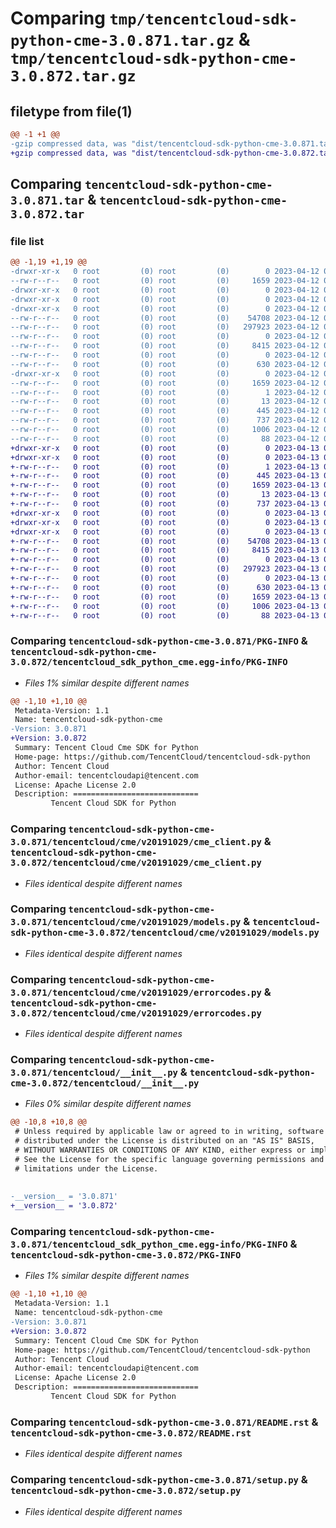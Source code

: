 # Comparing `tmp/tencentcloud-sdk-python-cme-3.0.871.tar.gz` & `tmp/tencentcloud-sdk-python-cme-3.0.872.tar.gz`

## filetype from file(1)

```diff
@@ -1 +1 @@
-gzip compressed data, was "dist/tencentcloud-sdk-python-cme-3.0.871.tar", last modified: Wed Apr 12 00:20:40 2023, max compression
+gzip compressed data, was "dist/tencentcloud-sdk-python-cme-3.0.872.tar", last modified: Thu Apr 13 00:25:44 2023, max compression
```

## Comparing `tencentcloud-sdk-python-cme-3.0.871.tar` & `tencentcloud-sdk-python-cme-3.0.872.tar`

### file list

```diff
@@ -1,19 +1,19 @@
-drwxr-xr-x   0 root         (0) root         (0)        0 2023-04-12 00:20:40.000000 tencentcloud-sdk-python-cme-3.0.871/
--rw-r--r--   0 root         (0) root         (0)     1659 2023-04-12 00:20:40.000000 tencentcloud-sdk-python-cme-3.0.871/PKG-INFO
-drwxr-xr-x   0 root         (0) root         (0)        0 2023-04-12 00:20:40.000000 tencentcloud-sdk-python-cme-3.0.871/tencentcloud/
-drwxr-xr-x   0 root         (0) root         (0)        0 2023-04-12 00:20:40.000000 tencentcloud-sdk-python-cme-3.0.871/tencentcloud/cme/
-drwxr-xr-x   0 root         (0) root         (0)        0 2023-04-12 00:20:40.000000 tencentcloud-sdk-python-cme-3.0.871/tencentcloud/cme/v20191029/
--rw-r--r--   0 root         (0) root         (0)    54708 2023-04-12 00:20:39.000000 tencentcloud-sdk-python-cme-3.0.871/tencentcloud/cme/v20191029/cme_client.py
--rw-r--r--   0 root         (0) root         (0)   297923 2023-04-12 00:20:39.000000 tencentcloud-sdk-python-cme-3.0.871/tencentcloud/cme/v20191029/models.py
--rw-r--r--   0 root         (0) root         (0)        0 2023-04-12 00:20:39.000000 tencentcloud-sdk-python-cme-3.0.871/tencentcloud/cme/v20191029/__init__.py
--rw-r--r--   0 root         (0) root         (0)     8415 2023-04-12 00:20:39.000000 tencentcloud-sdk-python-cme-3.0.871/tencentcloud/cme/v20191029/errorcodes.py
--rw-r--r--   0 root         (0) root         (0)        0 2023-04-12 00:20:39.000000 tencentcloud-sdk-python-cme-3.0.871/tencentcloud/cme/__init__.py
--rw-r--r--   0 root         (0) root         (0)      630 2023-04-12 00:20:39.000000 tencentcloud-sdk-python-cme-3.0.871/tencentcloud/__init__.py
-drwxr-xr-x   0 root         (0) root         (0)        0 2023-04-12 00:20:40.000000 tencentcloud-sdk-python-cme-3.0.871/tencentcloud_sdk_python_cme.egg-info/
--rw-r--r--   0 root         (0) root         (0)     1659 2023-04-12 00:20:39.000000 tencentcloud-sdk-python-cme-3.0.871/tencentcloud_sdk_python_cme.egg-info/PKG-INFO
--rw-r--r--   0 root         (0) root         (0)        1 2023-04-12 00:20:39.000000 tencentcloud-sdk-python-cme-3.0.871/tencentcloud_sdk_python_cme.egg-info/dependency_links.txt
--rw-r--r--   0 root         (0) root         (0)       13 2023-04-12 00:20:39.000000 tencentcloud-sdk-python-cme-3.0.871/tencentcloud_sdk_python_cme.egg-info/top_level.txt
--rw-r--r--   0 root         (0) root         (0)      445 2023-04-12 00:20:40.000000 tencentcloud-sdk-python-cme-3.0.871/tencentcloud_sdk_python_cme.egg-info/SOURCES.txt
--rw-r--r--   0 root         (0) root         (0)      737 2023-04-12 00:20:39.000000 tencentcloud-sdk-python-cme-3.0.871/README.rst
--rw-r--r--   0 root         (0) root         (0)     1006 2023-04-12 00:20:39.000000 tencentcloud-sdk-python-cme-3.0.871/setup.py
--rw-r--r--   0 root         (0) root         (0)       88 2023-04-12 00:20:40.000000 tencentcloud-sdk-python-cme-3.0.871/setup.cfg
+drwxr-xr-x   0 root         (0) root         (0)        0 2023-04-13 00:25:44.000000 tencentcloud-sdk-python-cme-3.0.872/
+drwxr-xr-x   0 root         (0) root         (0)        0 2023-04-13 00:25:44.000000 tencentcloud-sdk-python-cme-3.0.872/tencentcloud_sdk_python_cme.egg-info/
+-rw-r--r--   0 root         (0) root         (0)        1 2023-04-13 00:25:44.000000 tencentcloud-sdk-python-cme-3.0.872/tencentcloud_sdk_python_cme.egg-info/dependency_links.txt
+-rw-r--r--   0 root         (0) root         (0)      445 2023-04-13 00:25:44.000000 tencentcloud-sdk-python-cme-3.0.872/tencentcloud_sdk_python_cme.egg-info/SOURCES.txt
+-rw-r--r--   0 root         (0) root         (0)     1659 2023-04-13 00:25:44.000000 tencentcloud-sdk-python-cme-3.0.872/tencentcloud_sdk_python_cme.egg-info/PKG-INFO
+-rw-r--r--   0 root         (0) root         (0)       13 2023-04-13 00:25:44.000000 tencentcloud-sdk-python-cme-3.0.872/tencentcloud_sdk_python_cme.egg-info/top_level.txt
+-rw-r--r--   0 root         (0) root         (0)      737 2023-04-13 00:25:44.000000 tencentcloud-sdk-python-cme-3.0.872/README.rst
+drwxr-xr-x   0 root         (0) root         (0)        0 2023-04-13 00:25:44.000000 tencentcloud-sdk-python-cme-3.0.872/tencentcloud/
+drwxr-xr-x   0 root         (0) root         (0)        0 2023-04-13 00:25:44.000000 tencentcloud-sdk-python-cme-3.0.872/tencentcloud/cme/
+drwxr-xr-x   0 root         (0) root         (0)        0 2023-04-13 00:25:44.000000 tencentcloud-sdk-python-cme-3.0.872/tencentcloud/cme/v20191029/
+-rw-r--r--   0 root         (0) root         (0)    54708 2023-04-13 00:25:44.000000 tencentcloud-sdk-python-cme-3.0.872/tencentcloud/cme/v20191029/cme_client.py
+-rw-r--r--   0 root         (0) root         (0)     8415 2023-04-13 00:25:44.000000 tencentcloud-sdk-python-cme-3.0.872/tencentcloud/cme/v20191029/errorcodes.py
+-rw-r--r--   0 root         (0) root         (0)        0 2023-04-13 00:25:44.000000 tencentcloud-sdk-python-cme-3.0.872/tencentcloud/cme/v20191029/__init__.py
+-rw-r--r--   0 root         (0) root         (0)   297923 2023-04-13 00:25:44.000000 tencentcloud-sdk-python-cme-3.0.872/tencentcloud/cme/v20191029/models.py
+-rw-r--r--   0 root         (0) root         (0)        0 2023-04-13 00:25:44.000000 tencentcloud-sdk-python-cme-3.0.872/tencentcloud/cme/__init__.py
+-rw-r--r--   0 root         (0) root         (0)      630 2023-04-13 00:25:44.000000 tencentcloud-sdk-python-cme-3.0.872/tencentcloud/__init__.py
+-rw-r--r--   0 root         (0) root         (0)     1659 2023-04-13 00:25:44.000000 tencentcloud-sdk-python-cme-3.0.872/PKG-INFO
+-rw-r--r--   0 root         (0) root         (0)     1006 2023-04-13 00:25:44.000000 tencentcloud-sdk-python-cme-3.0.872/setup.py
+-rw-r--r--   0 root         (0) root         (0)       88 2023-04-13 00:25:44.000000 tencentcloud-sdk-python-cme-3.0.872/setup.cfg
```

### Comparing `tencentcloud-sdk-python-cme-3.0.871/PKG-INFO` & `tencentcloud-sdk-python-cme-3.0.872/tencentcloud_sdk_python_cme.egg-info/PKG-INFO`

 * *Files 1% similar despite different names*

```diff
@@ -1,10 +1,10 @@
 Metadata-Version: 1.1
 Name: tencentcloud-sdk-python-cme
-Version: 3.0.871
+Version: 3.0.872
 Summary: Tencent Cloud Cme SDK for Python
 Home-page: https://github.com/TencentCloud/tencentcloud-sdk-python
 Author: Tencent Cloud
 Author-email: tencentcloudapi@tencent.com
 License: Apache License 2.0
 Description: ============================
         Tencent Cloud SDK for Python
```

### Comparing `tencentcloud-sdk-python-cme-3.0.871/tencentcloud/cme/v20191029/cme_client.py` & `tencentcloud-sdk-python-cme-3.0.872/tencentcloud/cme/v20191029/cme_client.py`

 * *Files identical despite different names*

### Comparing `tencentcloud-sdk-python-cme-3.0.871/tencentcloud/cme/v20191029/models.py` & `tencentcloud-sdk-python-cme-3.0.872/tencentcloud/cme/v20191029/models.py`

 * *Files identical despite different names*

### Comparing `tencentcloud-sdk-python-cme-3.0.871/tencentcloud/cme/v20191029/errorcodes.py` & `tencentcloud-sdk-python-cme-3.0.872/tencentcloud/cme/v20191029/errorcodes.py`

 * *Files identical despite different names*

### Comparing `tencentcloud-sdk-python-cme-3.0.871/tencentcloud/__init__.py` & `tencentcloud-sdk-python-cme-3.0.872/tencentcloud/__init__.py`

 * *Files 0% similar despite different names*

```diff
@@ -10,8 +10,8 @@
 # Unless required by applicable law or agreed to in writing, software
 # distributed under the License is distributed on an "AS IS" BASIS,
 # WITHOUT WARRANTIES OR CONDITIONS OF ANY KIND, either express or implied.
 # See the License for the specific language governing permissions and
 # limitations under the License.
 
 
-__version__ = '3.0.871'
+__version__ = '3.0.872'
```

### Comparing `tencentcloud-sdk-python-cme-3.0.871/tencentcloud_sdk_python_cme.egg-info/PKG-INFO` & `tencentcloud-sdk-python-cme-3.0.872/PKG-INFO`

 * *Files 1% similar despite different names*

```diff
@@ -1,10 +1,10 @@
 Metadata-Version: 1.1
 Name: tencentcloud-sdk-python-cme
-Version: 3.0.871
+Version: 3.0.872
 Summary: Tencent Cloud Cme SDK for Python
 Home-page: https://github.com/TencentCloud/tencentcloud-sdk-python
 Author: Tencent Cloud
 Author-email: tencentcloudapi@tencent.com
 License: Apache License 2.0
 Description: ============================
         Tencent Cloud SDK for Python
```

### Comparing `tencentcloud-sdk-python-cme-3.0.871/README.rst` & `tencentcloud-sdk-python-cme-3.0.872/README.rst`

 * *Files identical despite different names*

### Comparing `tencentcloud-sdk-python-cme-3.0.871/setup.py` & `tencentcloud-sdk-python-cme-3.0.872/setup.py`

 * *Files identical despite different names*

